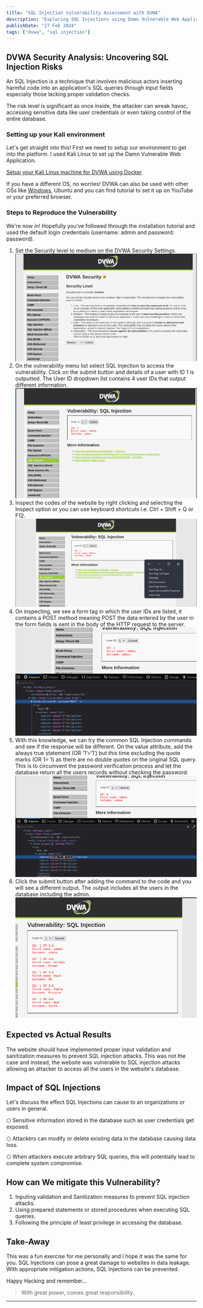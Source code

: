 ```yaml
---
title: "SQL Injection Vulnerability Assessment with DVWA"
description: "Exploring SQL Injections using Damn Vulnerable Web Application (DVWA), a free open source software"
publishDate: "27 Feb 2024"
tags: ["dvwa", "sql injection"]
---
```


## DVWA Security Analysis: Uncovering SQL Injection Risks

 An SQL Injection is a technique that involves malicious actors inserting harmful code into an application's SQL queries through input fields especially those lacking proper validation checks. 
 
 The risk level is significant as once inside, the attacker can wreak havoc, accessing sensitive data like user credentials or even taking control of the entire database. 

### Setting up your Kali environment
Let's get straight into this! First we need to setup our environment to get into the platform. I used Kali Linux to set up the Damn Vulnerable Web Application. 

[Setup your Kali Linux machine for DVWA using Docker](https://medium.com/@Muriithi_nancy/how-to-setup-dvwa-on-docker-a3819ec25f78)

If you have a different OS, no worries! DVWA can also be used with other OSs like [Windows](https://youtu.be/Yzksa_WjnY0), Ubuntu and you can find tutorial to set it up on YouTube or your preferred browser.

### Steps to Reproduce the Vulnerability
We're now in! Hopefully you've followed through the installation tutorial and used the default login credentials (username: admin and password: 
password). 

1. Set the Security level to medium on the DVWA Security Settings.
![DVWA Security Setting](./security.PNG)
2. On the vulnerability menu list select SQL Injection to 
access the vulnerability. Click on the submit button and details of a user with ID 1 is outputted. The User ID dropdown list contains 4 user IDs that output different 
information.
![SQL users](./sql2.PNG)
3. Inspect the codes of the website by right clicking and 
selecting the Inspect option or you can use keyboard shortcuts i.e. Ctrl + Shift + Q or F12. 
![Inspecting the website](./sql3.PNG)
5. On inspecting, we see a form tag in which the user IDs are listed, it contains a POST method meaning POST the data entered by the user in the form fields is sent in the body of the HTTP request to the server.
![Code analysis](./sql4.PNG)
 8. With this knowledge, we can try the common SQL 
Injection commands and see if the response will be 
different. On the value attribute, add the always true statement (OR ‘1’=‘1’) but this time excluding the quote marks (OR 1= 1) as there are no double quotes on the original SQL 
query. This is to circumvent the password verification 
process and let the database return all the users records 
without checking the password.
![Performing SQL Injection](./sql5.PNG)
10. Click the submit button after adding the command to the code and you will see a different output. The output includes all the users in the database 
including the admin.
![SQL users exposed in Database](./sql6.PNG)

## Expected vs Actual Results
 The website should have implemented proper input validation and sanitization measures to prevent SQL injection attacks. This was not the case and instead, the website was vulnerable to SQL injection attacks allowing an attacker to access all the users in the website's database.

## Impact of SQL Injections 
Let's discuss the effect SQL Injections can cause to an organizations or users in general.

 ⬡ Sensitive information stored in the database such as user credentials get exposed.

 ⬡ Attackers can modify or delete existing data in the database causing data loss.

 ⬡ When attackers execute arbitrary SQL queries, this will potentially lead to complete system compromise.

## How can We mitigate this Vulnerability? 
 1. Inputing validation and Sanitization measures to prevent SQL injection attacks.
 2. Using prepared statements or stored procedures when executing SQL queries.
 3. Following the principle of least privilege in accessing the database.


## Take-Away
This was a fun exercise for me personally and I hope it was the same for you. SQL Injections can pose a great damage to websites in data leakage. With appropriate mitigation actions, SQL Injections can be prevented. 

Happy Hacking and remember... 
> With great power, comes great responsibility.

---